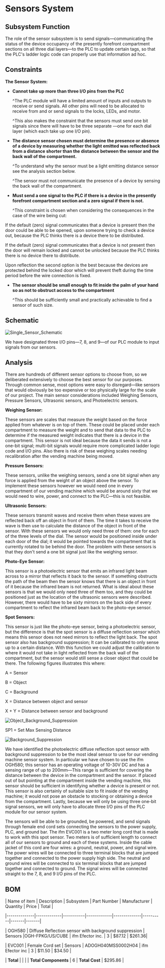 # Sensors System 

  

## Subsystem Function  

  

The role of the sensor subsystem is to send signals—communicating the status of the device occupancy of the presently forefront compartment sections on all three dial layers—to the PLC to update certain tags, so that the PLC's ladder logic code can properly use that information ad hoc.   

  

 

## Constraints  

  

**The Sensor System:** 

   

* **Cannot take up more than three I/O pins from the PLC**    

   ^The PLC module will have a limited amount of inputs and outputs to receive or send signals. All other pins will need to be allocated to receive from and or send signals to the locks, LEDs, and motor.  

   ^This also makes the constraint that the sensors must send one bit signals since there will have to be three separate —one for each dial layer (which each take up one I/O pin). 

 

* **The distance sensor chosen must determine the presence or absence of a device by measuring whether the light emitted was reflected back from a distance shorter than the distance between the sensor and the back wall of the compartment.** 

   ^To understand why the sensor must be a light emitting distance sensor see the analysis section       below. 

   ^The sensor must not communicate the presence of a device by sensing the back wall of the compartment. 

 

* **Must send a one signal to the PLC if there is a device in the presently forefront compartment section and a zero signal if there is not.**  

   ^This constraint is chosen when considering the consequences in the case of the wire being cut: 

If the default (zero) signal communicates that a device is present then the door could be able to be opened, upon someone trying to check a device out, because the PLC thinks there is a device there to be distributed. 

If the default (zero) signal communicates that a device is not present then the door will remain locked and cannot be unlocked because the PLC thinks there is no device there to distribute. 

Upon reflection the second option is the best because the devices are protected behind the locked door which will prevent theft during the time period before the wire connection is fixed. 

 

* **The sensor should be small enough to fit inside the palm of your hand so as not to obstruct access to the compartment** 

   ^This should be sufficiently small and practically achievable to find a sensor of such size. 
 

  

## Schematic  

![Single_Sensor_Schematic](https://user-images.githubusercontent.com/113734069/214883677-7ab7c1b0-1888-4da5-9e76-1e29ce1e5567.jpg)
  

We have designated three I/O pins—7, 8, and 9—of our PLC module to input signals from our sensors.  

  

  

## Analysis  

  

There are hundreds of different sensor options to choose from, so we deliberated extensively to choose the best sensor for our purposes. Through common sense, most options were easy to disregard—like sensors that would obviously be too expensive or too physically large for the scale of our project. The main sensor considerations included Weighing Sensors, Pressure Sensors, Ultrasonic sensors, and Photoelectric sensors.  

  

**Weighing Sensor:**    

These sensors are scales that measure the weight based on the force applied from whatever is on top of them. These could be placed under each compartment to measure the weight and to send that data to the PLC to determine if the measured weight indicates that there is a device in the compartment. This sensor is not ideal because the data it sends is not a one-bit signal; multi-bit signals would require more complicated ladder logic code and I/O pins. Also there is risk of these weighing scales needing recalibration after the vending machine being moved. 

  

**Pressure Sensors:**    

These sensors, unlike the weighing sensors, send a one bit signal when any force is applied from the weight of an object above the sensor. To implement these sensors however we would need one in every compartment of our vending machine which would be around sixty that we would need to wire, power, and connect to the PLC—this is not feasible.  

  

**Ultrasonic Sensors:**    

These sensors transmit waves and receive them when these waves are reflected back off an object in front of them. The time it takes to receive the wave is then use to calculate the distance of the object in front of the sensor. With these sensors we would only need three of them: one for each of the three levels of the dial. The sensor would be positioned inside under each door of the dial; it would be pointed towards the compartment that is currently rotated to be behind the door. The problem with these sensors is that they don't send a one bit signal just like the weighing sensor.  

  

**Photo-Eye Sensor:**    

This sensor is a photoelectric sensor that emits an infrared light beam across to a mirror that reflects it back to the sensor. If something obstructs the path of the beam then the sensor knows that there is an object in front of it because the infrared beam is not returned. What is ideal about these sensors is that we would only need three of them too, and they could be positioned just as the location of the ultrasonic sensors were described. However, there would have to be sixty mirrors on the back side of every compartment to reflect the infrared beam back to the photo-eye sensor.  

  

**Spot Sensors:**    

This sensor is just like the photo-eye sensor, being a photoelectric sensor, but the difference is that the spot sensor is a diffuse reflection sensor which means this sensor does not need mirrors to reflect the light back. The spot sensor also has background suppression; It can be calibrated to only sense up to a certain distance. With this function we could adjust the calibration to where it would not take in light reflected from the back wall of the compartment, but the sensor would still sense a closer object that could be there. The following figures illustrates this where:  

  

A = Sensor  

  

B = Object  

  

C = Background  

  

X = Distance between object and sensor  

  

X + Y = Distance between sensor and background  

  

![Object_Background_Suppression](https://user-images.githubusercontent.com/113734069/203670906-74718655-fcee-4934-bc84-a7e235f93afe.jpeg) 

  

SP1 = Set Max Sensing Distance  

  

![Background_Suppression](https://user-images.githubusercontent.com/113734069/203670924-26edff27-894f-49f0-8af1-3afa87baff16.jpg) 

  

We have identified the photoelectric diffuse reflection spot sensor with background suppression to be the most ideal sensor to use for our vending machine sensor system. In particular we have chosen to use the ifm OGH580; this sensor has an operating voltage of 10-30V DC and has a sensing range of up to 200mm—This range is sufficient for covering the distance between the device in the compartment and the sensor. If placed out of but pointing at the compartment inside the vending machine, this sensor should be sufficient in identifying whether a device is present or not. This sensor is also certainly of suitable size to fit inside of the vending machine; it would not pose an obstacle to stocking or obtaining a device from the compartment. Lastly, because we will only be using three one-bit signal sensors, we will only have to allocate three I/O pins of the PLC module for our sensor system.   

The sensors will be able to be grounded, be powered, and send signals through female end cord sets connecting the sensors to the power supply, PLC, and ground bar. The ifm EVC001 is a two meter long cord that is made to work with this spot sensor. Two meters is of sufficient length to connect all of our sensors to ground and each of these systems. Inside the cable jacket of this cord are four wires: a ground, neutral, power, and signal wire. The power wires will be connected to three terminal blocks that are jumped together and connected to the power supply high side. The neutral and ground wires will be connected to six terminal blocks that are jumped together and connected to ground. The signal wires will be connected straight to the 7, 8, and 9 I/O pins of the PLC.

  

## BOM  

  

| Name of item | Description | Subsystem | Part Number | Manufacturer | Quantity | Price | Total |  

|--------------|-------------|-----------|-------------|--------------|----------|-------|-------|  

| OGH580 | Diffuse Reflection sensor with background suppression | Sensors |OGH-FPKG/US/CUBE  | ifm Efector inc. | 3 | $87.12 | $261.36|  

| EVC001 | Female Cord set | Sensors | ADOGH040MSS0002H04 | ifm Efector inc | 3 | $11.50 | $34.50 | 

| **Total** |  |  |  | **Total Components** | 6 | **Total Cost** | $295.86 |  
